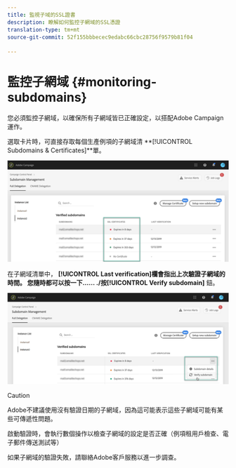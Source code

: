 ```yaml
---
title: 監視子域的SSL證書
description: 瞭解如何監控子網域的SSL憑證
translation-type: tm+mt
source-git-commit: 52f155bbbecec9edabc66cbc28756f9579b81f04

---
```



# 監控子網域 {#monitoring-subdomains}

您必須監控子網域，以確保所有子網域皆已正確設定，以搭配Adobe Campaign運作。

選取卡片時，可直接存取每個生產例項的子網域清 **[!UICONTROL Subdomains & Certificates]**單。

![](assets/subdomains_list.png)

在子網域清單中， **[!UICONTROL Last verification]**欄會指出上次驗證子網域的時間。** 您隨時都可以按一下…… **./按**[!UICONTROL Verify subdomain]** 鈕。

![](assets/subdomain_verification.png)

>[!CAUTION]
>
>Adobe不建議使用沒有驗證日期的子網域，因為這可能表示這些子網域可能有某些可傳遞性問題。

啟動驗證時，會執行數個操作以檢查子網域的設定是否正確（例項租用戶檢查、電子郵件傳送測試等）

如果子網域的驗證失敗，請聯絡Adobe客戶服務以進一步調查。
